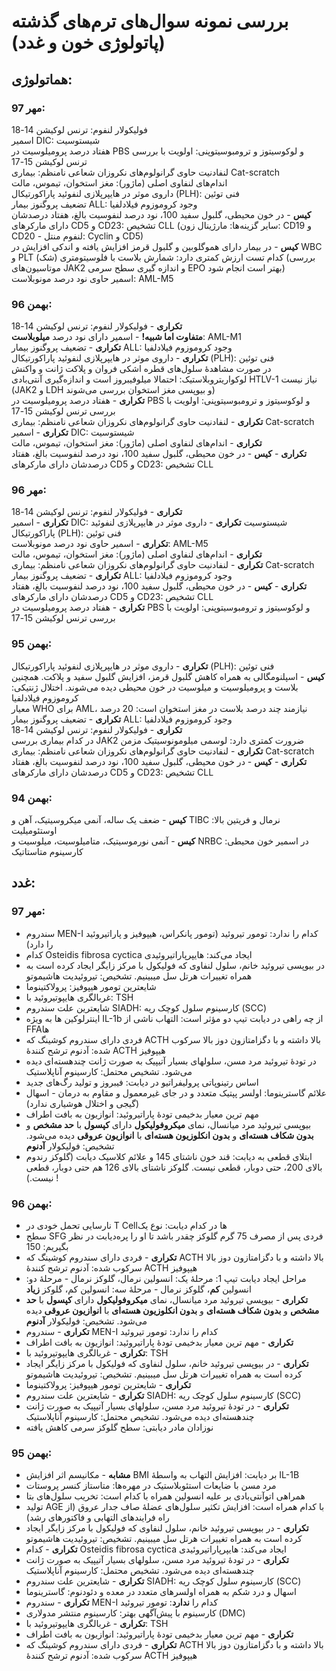 # بررسی نمونه سوال‌های ترم‌های گذشته (پاتولوژی خون و غدد)
## هماتولوژی:
### مهر 97:  
فولیکولار لنفوم: ترنس لوکیشن 14-18  
اسمیر DIC: شیستوسیت  
هفتاد درصد پرومیلوسیت در PBS و لوکوسیتوز و ترومبوسیتوپنی: اولویت با بررسی ترنس لوکیشن 15-17  
لنفادنیت حاوی گرانولوم‌های نکروزان شعاعی نامنظم: بیماری Cat-scratch  
اندام‌های لنفاوی اصلی (ماژور): مغز استخوان، تیموس، مالت  
داروی موثر در هایپرپلازی لنفوئید پاراکورتیکال (PLH): فنی توئین  
تضعیف پروگنوز بیمار ALL: وجود کروموزوم فیلادلفیا  
**کیس** - در خون محیطی، گلبول سفید 100، نود درصد لنفوسیت بالغ، هفتاد درصدشان دارای مارکرهای CD5 و CD23: تشخیص CLL (سایر گزینه‌ها: مارژینال زون: CD19 و CD20 -  لنفوم منتل: Cyclin و CD5)  
**کیس** - در بیمار دارای هموگلوبین و گلبول قرمز افزایش یافته و اندکی افزایش در WBC و PLT کدام تست ارزش کمتری دارد: شمارش بلاست با فلوسیتومتری (شک) (بررسی موتاسیون‌های JAK2 و اندازه گیری سطح سرمی EPO بهتر است انجام شود)  
اسمیر حاوی نود درصد مونوبلاست: AML-M5  

### بهمن 96:
**تکراری** - فولیکولار لنفوم: ترنس لوکیشن 14-18  
**متفاوت اما شبیه!** - اسمیر دارای نود درصد **میلوبلاست**: AML-M1  
**تکراری** - تضعیف پروگنوز بیمار ALL: وجود کروموزوم فیلادلفیا  
**تکراری** - داروی موثر در هایپرپلازی لنفوئید پاراکورتیکال (PLH): فنی توئین  
در صورت مشاهدۀ سلول‌های قطره اشکی فروان و پلاکت ژانت و واکنش لوکواریتروبلاستیک: احتمالا میلوفیبروز است و اندازه‌گیری آنتی‌بادی HTLV-1 نیاز نیست (JAK2 و LDH و بیوپسی مغز استخوان بررسی می‌شوند)   
**تکراری** - هفتاد درصد پرومیلوسیت در PBS و لوکوسیتوز و ترومبوسیتوپنی: اولویت با بررسی ترنس لوکیشن 15-17  
**تکراری** - لنفادنیت حاوی گرانولوم‌های نکروزان شعاعی نامنظم: بیماری Cat-scratch  
**تکراری** - اسمیر DIC: شیستوسیت  
**تکراری** - اندام‌های لنفاوی اصلی (ماژور): مغز استخوان، تیموس، مالت  
**تکراری** - **کیس** - در خون محیطی، گلبول سفید 100، نود درصد لنفوسیت بالغ، هفتاد درصدشان دارای مارکرهای CD5 و CD23: تشخیص CLL  


### مهر 96:
**تکراری** - فولیکولار لنفوم: ترنس لوکیشن 14-18  
**تکراری** - اسمیر DIC: شیستوسیت
**تکراری** - داروی موثر در هایپرپلازی لنفوئید پاراکورتیکال (PLH): فنی توئین  
**تکراری** - اسمیر حاوی نود درصد مونوبلاست: AML-M5  
**تکراری** - اندام‌های لنفاوی اصلی (ماژور): مغز استخوان، تیموس، مالت  
**تکراری** - لنفادنیت حاوی گرانولوم‌های نکروزان شعاعی نامنظم: بیماری Cat-scratch  
**تکراری** - تضعیف پروگنوز بیمار ALL: وجود کروموزوم فیلادلفیا  
**تکراری** - **کیس** - در خون محیطی، گلبول سفید 100، نود درصد لنفوسیت بالغ، هفتاد درصدشان دارای مارکرهای CD5 و CD23: تشخیص CLL  
**تکراری** - هفتاد درصد پرومیلوسیت در PBS و لوکوسیتوز و ترومبوسیتوپنی: اولویت با بررسی ترنس لوکیشن 15-17  

### بهمن 95:
**تکراری** - داروی موثر در هایپرپلازی لنفوئید پاراکورتیکال (PLH): فنی توئین  
**کیس** - اسپلنومگالی به همراه کاهش گلبول قرمز، افزایش گلبول سفید و پلاکت. همچنین بلاست و پرومیلوسیت و میلوسیت در خون محیطی دیده می‌شوند. اختلال ژنتیکی: کروموزوم فیلادلفیا  
معیار WHO برای AML، نیازمند چند درصد بلاست در مغز استخوان است: 20 درصد  
**تکراری** - تضعیف پروگنوز بیمار ALL: وجود کروموزوم فیلادلفیا  
**تکراری** - فولیکولار لنفوم: ترنس لوکیشن 14-18  
در کدام بیماری بررسی JAK2 ضرورت کمتری دارد: لوسمی میلومونوسیتیک مزمن  
**تکراری** - لنفادنیت حاوی گرانولوم‌های نکروزان شعاعی نامنظم: بیماری Cat-scratch  
**تکراری** - **کیس** - در خون محیطی، گلبول سفید 100، نود درصد لنفوسیت بالغ، هفتاد درصدشان دارای مارکرهای CD5 و CD23: تشخیص CLL 

### بهمن 94:
**کیس** - ضعف یک ساله، آنمی میکروسیتیک، آهن و TIBC نرمال و فریتین بالا: اوستئومیلیت  
**کیس** - آنمی نورموسیتیک، متامیلوسیت، میلوسیت و NRBC در اسمیر خون محیطی: کارسینوم متاستاتیک  


## غدد:

### مهر 97:
- سندروم MEN-I کدام را ندارد: تومور تیروئید (تومور پانکراس، هیپوفیز و پاراتیروئید را دارد)  
- کدام Osteidis fibrosa cyctica ایجاد می‌کند: هایپرپاراتیروئیدی  
- در بیوپسی تیروئید خانم، سلول لنفاوی که فولیکول با مرکز زایگر ایجاد کرده است به همراه تغییرات هرتل سل میبینیم. تشخیص: تیروئیدیت هاشیموتو  
-  شایعترین تومور هیپوفیز: پرولاکتینوما  
- غربالگری هایپوتیروئید با: TSH  
- شایعترین علت سندروم SIADH: کارسینوم سلول کوچک ریه (SCC)  
- اینترلوکین ها به ویژه IL-1b از چه راهی در دیابت تیپ دو مؤثر است: التهاب ناشی از FFAها  
- فردی دارای سندروم کوشینگ که ACTH بالا داشته و با دگزامتازون دوز بالا سرکوب شده: آدنوم ترشح کنندۀ ACTH هیپوفیز  
- در تودۀ تیروئید مرد مسن، سلولهای بسیار آتیپیک به صورت ژانت چندهسته‌ای دیده می‌شود. تشخیص محتمل: کارسینوم آناپلاستیک  
- اساس رتینوپاتی پرولیفراتیو در دیابت: فیبروز و تولید رگ‌های جدید  
- علائم گاسترینوما: اولسر پپتیک متعدد و در جای غیرمعمول و مقاوم به درمان - اسهال (گیجی و اختلال هوشیاری ندارد)   
-  مهم ترین معیار بدخیمی تودۀ پاراتیروئید: انوازیون به بافت اطراف  
- بیوپسی تیروئید مرد میانسال، نمای **میکروفولیکول** دارای **کپسول** با **حد مشخص** و **بدون شکاف هسته‌ای** و **بدون انکلوزیون هسته‌ای** با **انوازیون عروقی** دیده می‌شود. تشخیص: فولیکولار **آدنوم**  
- ابتلای قطعی به دیابت: قند خون ناشتای 145 و علائم کلاسیک دیابت (گلوکز رندوم بالای 200، حتی دوبار، قطعی نیست. گلوکز ناشتای بالای 126 هم حتی دوبار، قطعی نیست.) !  

### بهمن 96:
- نارسایی تحمل خودی در T Cellها در کدام دیابت: نوع یک  
- سطح SFG فردی پس از مصرف 75 گرم گلوکز چقدر باشد تا او را پره‌دیابت در نظر بگیریم: 150  
- **تکراری** - فردی دارای سندروم کوشینگ که ACTH بالا داشته و با دگزامتازون دوز بالا سرکوب شده: آدنوم ترشح کنندۀ ACTH هیپوفیز  
- مراحل ایجاد دیابت تیپ 1: مرحلۀ یک: انسولین نرمال، گلوکز نرمال - مرحلۀ دو: انسولین **کم**، گلوکز نرمال - مرحلۀ سه: انسولین کم، گلوکز **زیاد**  
- **تکراری** - بیوپسی تیروئید مرد میانسال، نمای **میکروفولیکول** دارای **کپسول** با **حد مشخص** و **بدون شکاف هسته‌ای** و **بدون انکلوزیون هسته‌ای** با **انوازیون عروقی** دیده می‌شود. تشخیص: فولیکولار **آدنوم**  
- **تکراری** - سندروم MEN-I کدام را ندارد: تومور تیروئید  
- **تکراری** -  مهم ترین معیار بدخیمی تودۀ پاراتیروئید: انوازیون به بافت اطراف 
- **تکراری** - غربالگری هایپوتیروئید با: TSH  
- **تکراری** - در بیوپسی تیروئید خانم، سلول لنفاوی که فولیکول با مرکز زایگر ایجاد کرده است به همراه تغییرات هرتل سل میبینیم. تشخیص: تیروئیدیت هاشیموتو   
- **تکراری** -  شایعترین تومور هیپوفیز: پرولاکتینوما  
- **تکراری** -  شایعترین علت سندروم SIADH: کارسینوم سلول کوچک ریه (SCC)
- **تکراری** - در تودۀ تیروئید مرد مسن، سلولهای بسیار آتیپیک به صورت ژانت چندهسته‌ای دیده می‌شود. تشخیص محتمل: کارسینوم آناپلاستیک  
- نوزادان مادر دیابتی: سطح گلوکز سرمی کاهش یافته


### بهمن 95:
- **مشابه** - مکانیسم اثر افزایش BMI بر دیابت: افزایش التهاب به واسطۀ IL-1B  
- مرد مسن با ضایعات استئوبلاستیک در مهره‌ها: متاستاز کنسر پروستات  
- همراهی اتوآنتی‌بادی بر علیه انسولین همراه با کدام است: تخریب سلول‌های بتا  
- تولید AGE با کدام همراه است: افزایش تکثیر سلول‌های عضلۀ صاف جدار عروق (از راه فرایندهای التهابی و فاکتورهای رشد)  
- **تکراری** - در بیوپسی تیروئید خانم، سلول لنفاوی که فولیکول با مرکز زایگر ایجاد کرده است به همراه تغییرات هرتل سل میبینیم. تشخیص: تیروئیدیت هاشیموتو   
- **تکراری** - کدام Osteidis fibrosa cyctica ایجاد می‌کند: هایپرپاراتیروئیدی   
- **تکراری** - در تودۀ تیروئید مرد مسن، سلولهای بسیار آتیپیک به صورت ژانت چندهسته‌ای دیده می‌شود. تشخیص محتمل: کارسینوم آناپلاستیک  
- **تکراری** -  شایعترین علت سندروم SIADH: کارسینوم سلول کوچک ریه (SCC)  
- اسهال و درد شکم به همراه اولسرهای متعدد در معده و دئودنوم: گاسترینوما
- **تکراری** - سندروم MEN-I کدام را **ندارد**: تومور تیروئید  
- کارسینوم با پیش‌آگهی بهتر: کارسینوم منتشر مدولاری (DMC)
- **تکراری** - غربالگری هایپوتیروئید با: TSH 
- **تکراری** -  مهم ترین معیار بدخیمی تودۀ پاراتیروئید: انوازیون به بافت اطراف 
- **تکراری** - فردی دارای سندروم کوشینگ که ACTH بالا داشته و با دگزامتازون دوز بالا سرکوب شده: آدنوم ترشح کنندۀ ACTH هیپوفیز 
